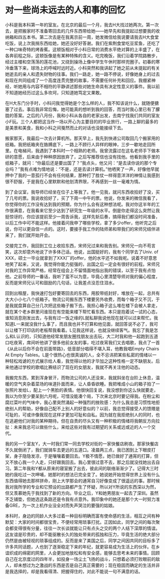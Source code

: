 <h1>对一些尚未远去的人和事的回忆</h1>
<p>小科是我本科第一年的室友。在北京的最后一个月，我去H大找过她两次。第一次去，是把搬家时不准备寄回去的几件东西带给她——她早先和我提起过想要我的收纳箱和四五本书。第二次去是在我离京前一周，她发微信给我说要请我去H大食堂吃饭，说上次我捎东西给她，她还没好好答谢。我们在紫荆食堂吃豆浆鱼，还吃了一种口味奇特的烤香蕉。这顿饭相对于小科日常的消费水平绝对算的上丰盛了，在各奔前程之际，这顿饭像是有某种特殊的含义。吃完晚饭，我们沿着学院路散步，经过主楼和空荡荡的莲花池，又绕到操场上像中学生午休时那样兜圈子。初春的寒冷垂落下来，球场上的呼喊时远时近。小科突然和我讲起了她之前从未提起的有关她逝去的亲人和遗失财物的往事。我们一路走，她一路不停说，好像她身上的过去和现在共同组成了一个高度连贯完整的故事，不需要任何补充和回应。我绷紧神经，听她用与内容不相符的平静讲述那些对她生命具有决定性意义的事件。我以前不知道她经历过这么多坎坷，只知道她笃定又果敢。</p>
<p>在H大东门分手时，小科问我觉得她是个怎么样的人，我不知该说什么，就随便搪塞了过去。事后我非常后悔，她可能真的想听到我的回答，而当时我心里已有了朦胧的答案。之后的八月份，我和小科从各自的老家出发，去南宁找我们共同的室友小F玩。三个人都把这当作一场以开心为主要目的的毕业旅行，一路上聊的最多的是美景和美食，我和小科之间戛然而止的对话也没能接续下去。</p>
<p>搬家那天，我最后一次去计算机所。那天早上，我先到快递公司取回几个搬家用的纸箱。我把纸箱夹在胳膊底下，一路上不顾行人异样的眼神，三步一歇地走回所里。在电梯间，我遇到了本科时一个相熟的老师。我曾流露过在这名老师手下做本研的意愿，后来由于种种原因放弃了，之后写推荐信也没有找他。他看到我手里的纸箱子，就问：“你最后还是要出国了？”我点头，他又问：“是去读你说的那个专业吗？”我有点难为情地说：“不是，还是去读计算机。”他哂笑了一声，好像他早就押中了我的一意孤行不会有任何结果，那种打了胜仗一样得意洋洋的神情让我感到很不舒服，于是我在心里默默和他划清界限，不再感到一丝一毫难为情。</p>
<p>到了会议室，我导师已经坐在位子上等我了。他一见我，就问东西收拾好了没，买了几号的票。我说收拾好了，买了下周一中午的票。他说，你发来的微信我看了，你觉得你的工作没有达到我的预期，你为什么会有这种想法呢。我对你这半年的工作很满意，在我看来它至少达到了研究生一年级的水平。倒是你走得这么突然让我挺惊讶的，你应该提前至少一周告诉我，这样先斩后奏，搞得我们都没时间准备，以后工作中可不能这样。他接着问我申了哪些学校，拿了多少offer，他听完之后说，你可以更自信一点的。这时，要接手我工作的陆师弟和带我们的宋师兄结伴进来了，我们就开始开会。</p>
<p>交接完工作，我回到工位上收拾东西，宋师兄过来和我告别。宋师兄一向不苟言笑，这次却意外地说了许多体己话。他说，出国挺好的，我有个同学去了Univ. of XXX，硕士一毕业就拿到了XXX厂的offer，他的水平还不如我呢。说着不好意思地笑了起来，又说，我觉得你能力挺强的，出国之后一定会有很好的前程。宋师兄对我的工作异常严格，经常在组会上不留情面地指出我的错误，以至于我有点怕他。之前导师的一番话，我听了蛮不以为意，毕竟心里清楚导师对我的偏心程度，反而是宋师兄认可和鼓励的几句话，让我差点没忍住泪水。</p>
<p>回到出租屋，我快速打包好要寄回去的东西，用胶带纸封好，堆放在一起，总共有大大小小七八个纸箱子。物流公司搬东西下楼要另外收费，而每个箱子又不沉，于是我就盘算自己分几次把这些箱子搬下去。我担心箱子这么堆在楼下会被人拿走，就在某个老乡群里问谁现在有空能来楼下帮忙看东西。本只是抱着试一试的心态，谁知消息刚发出去，与我有过一饭之缘的L就私聊我说他现在就可以过来帮忙。我知道L一来就没我什么事了，而且我也并不打算和他见面，就回答说不必了，我可以让楼下打印店的老板帮我看着。L见我这样说，也就没继续客气。我忘了我是怎么和L认识的，只知道他经常发朋友圈找朋友出去玩，大二时我和他一起跑到五道口吃夜宵，席间听他讲了很多他前女友的事，吃过夜宵我们又去唱歌，我点了一首《从此以后你不会在前面带路》，低音部分唱得不堪入耳，他教我唱Empty Chairs At Empty Tables。L是个很热心也很真诚的人，全不忌讳把某些私密的情绪以一种轻松戏谑的方式展示给人看，我觉得以他的才华加之这种性格一定不缺朋友。后来他通过学校的歌唱比赛结识了现在的女朋友，我就不再关注他的动态。</p>
<p>我搬完东西，累到浑身冒汗，而物流公司的人还没来，我就斜坐在台阶上休息，温暖的空气夹杂着菜场的味道扑面而来，让人昏昏欲睡。我把堆成小山的箱子拍了一张照片发给L，配上一个黑脸的表情。他很快回复说，我没想到你这么快就要走，我以为你至少要呆到六月呢，可惜没能凑个局，下次来北京时要记得我。在粉尘和腐烂菜叶的气味中，我心里突然涌起一种强烈的挫败感：为什么我总是习惯性地拒绝别人的帮助，好像自己配不上别人的好意似的？以前，我总觉得接受人的馈赠是可耻的，可或许像我现在这样才更加可耻和自私。因为就在我拒绝别人的同时，也在逃避他们对我的某种期待。但在自责的尽头又有一种积极的情绪将我朝反方向拉扯：未来我总可以做些什么，来给这些对我有过期望的关系或远或近的人一个交代。</p>
<p>我的另一个室友Y，大一时我们常一同去学校对街的一家快餐店刷夜。那家快餐店不久就倒闭了，我们就骑车去更远的五道口。凌晨两三点，我已困到上下眼皮打架，身子隐隐发凉，于是嚷嚷着要回去。Y极不情愿，她已做好了通宵的打算，但又不放心我一个人走，只好跟我回去。我心里很过意不去，那之后就没找她出去自习。第二年我和Y都从原来的寝室搬了出去，彼此间的联络渐渐少了。记得大三时她约我吃过一次呷哺，她那时的想法已完全变了。她说她开始觉得世界上没有什么东西值得她去那样拼命，刚上大学那会的通宵自习好像变成了很遥远的事。那时候我对我所学的专业和它预设的出路都产生了怀疑，所以对Y所说的东西深以为然，但又羡慕她先于我找到了新的方向。毕业之后，Y和她男朋友一起去了深圳。虽然不乏铺垫，但她选这条路还是令我有点意外。我印象中的她还是那个大一时努力准备GRE，为一次上机作业没全对而失声哭泣的要强的姑娘。</p>
<p>本科时，身边的同龄人大多过着一种目标明确而富有使命感的生活，相互之间有种默契：大家的时间都很宝贵，不便经常用琐事打扰。正因如此，同学之间的每次聚会都变得很有分量，往往一次长谈就能让只有点头之交的两个人结下深厚的情谊。这友谊是珍贵的，却不能驱散长久的独处带来的孤独和压力，毕竟生活的绝大部分仍然是由被轻视的琐事组成的。反而是来了美国之后，同学之间因共同的目标多了许多共同话题，人也到了逐渐稳定下来的年纪，就更容易成为生活上的伙伴。在乡谊织成的绵密的网里，人会更加地放松和有安全感，能够去思考未来的事情。回顾自己在北京度过的四年半，如投身一场尘土飞扬的战斗，只想着必须打败眼前的敌人，却未想过为之激战的东西是否是自己真正需要的；现在稳固而确定的生活并非是我选择的，却是我看得清、把握得住的，对此不能说一句不满意的话。</p>
